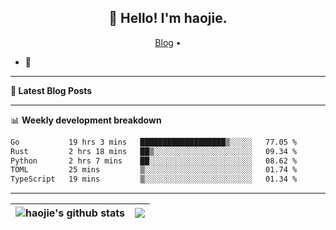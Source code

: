 <h2 align="center">👋 Hello! I'm haojie.</h2>
<p align="center">
  <a href="https://aoyouer.com">Blog</a> •
</p>


- 🔭 


-------

**📝 Latest Blog Posts**


-------

📊 **Weekly development breakdown**
<!--START_SECTION:waka-->

```txt
Go           19 hrs 3 mins   ███████████████████▒░░░░░   77.05 %
Rust         2 hrs 18 mins   ██▒░░░░░░░░░░░░░░░░░░░░░░   09.34 %
Python       2 hrs 7 mins    ██░░░░░░░░░░░░░░░░░░░░░░░   08.62 %
TOML         25 mins         ▒░░░░░░░░░░░░░░░░░░░░░░░░   01.74 %
TypeScript   19 mins         ▒░░░░░░░░░░░░░░░░░░░░░░░░   01.34 %
```

<!--END_SECTION:waka-->

-------



| <img align="center" src="https://github-readme-stats.vercel.app/api?username=haojie06&show_icons=true&theme=graywhite&show_icons=true&count_private=true&include_all_commits=true&hide_border=true" alt="haojie's github stats" /> | <img align="center" src="https://github-readme-stats.vercel.app/api/top-langs/?username=haojie06&layout=compact&theme=graywhite&hide_border=true&hide=css,html" /> |
| ------------- | ------------- |


